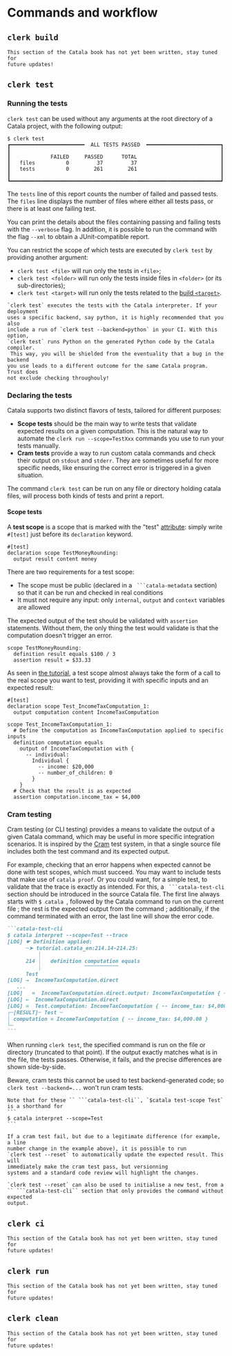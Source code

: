 # Commands and workflow


<div id="tock" data-block_title="Summary"></div>
<div id="tocw"></div>

## `clerk build`

~~~admonish danger title="Work in progress"
This section of the Catala book has not yet been written, stay tuned for
future updates!
~~~

## `clerk test`

### Running the tests

`clerk test` can be used without any arguments at the root directory of
a Catala project, with the following output:

```shell-session
$ clerk test
┏━━━━━━━━━━━━━━━━━━━━━━━━  ALL TESTS PASSED  ━━━━━━━━━━━━━━━━━━━━━━━━┓
┃                                                                    ┃
┃             FAILED     PASSED      TOTAL                           ┃
┃   files          0         37         37                           ┃
┃   tests          0        261        261                           ┃
┃                                                                    ┃
┗━━━━━━━━━━━━━━━━━━━━━━━━━━━━━━━━━━━━━━━━━━━━━━━━━━━━━━━━━━━━━━━━━━━━┛
```

The `tests` line of this report counts the number of failed and passed
tests. The `files` line displays the number of files where either all tests
pass, or there is at least one failing test.

You can print the details about the files containing passing and failing tests
with the `--verbose` flag. In addition, it is possible to run the
command with the flag `--xml` to obtain a JUnit-compatible report.

You can restrict the scope of which tests are executed by `clerk test` by providing another argument:
* `clerk test <file>` will run only the tests in `<file>`;
* `clerk test <folder>` will run only the tests inside files in `<folder>` (or its sub-directories);
* `clerk test <target>` will run only the tests related to the [build `<target>`](./6-1-clerk-toml.md).


~~~admonish info title="What does `clerk test` use for running tests?"
`clerk test` executes the tests with the Catala interpreter. If your deployment
uses a specific backend, say python, it is highly recommended that you also
include a run of `clerk test --backend=python` in your CI. With this option,
`clerk test` runs Python on the generated Python code by the Catala compiler.
 This way, you will be shielded from the eventuality that a bug in the backend
you use leads to a different outcome for the same Catala program. Trust does
not exclude checking throughouly!
~~~

### Declaring the tests

Catala supports two distinct flavors of tests, tailored for different purposes:

- **Scope tests** should be the main way to write tests that validate
  expected results on a given computation. This is the natural way to automate the
  `clerk run --scope=TestXxx` commands you use to run your tests manually.
- **Cram tests** provide a way to run custom catala commands and check their
  output on `stdout` and `stderr`. They are sometimes useful for more specific
  needs, like ensuring the correct error is triggered in a given situation.

The command `clerk test` can be run on any file or directory holding catala
files, will process both kinds of tests and print a report.

#### Scope tests

A **test scope** is a scope that is marked with the "test" [attribute](./5-7-1-attributes.md): simply
write `#[test]` just before its `declaration` keyword.

```catala
#[test]
declaration scope TestMoneyRounding:
  output result content money
```

There are two requirements for a test scope:
- The scope must be public (declared in a `` ```catala-metadata`` section) so
  that it can be run and checked in real conditions
- It must not require any input: only `internal`, `output` and `context`
  variables are allowed

The expected output of the test should be validated with `assertion` statements.
Without them, the only thing the test would validate is that the computation
doesn't trigger an error.

```catala
scope TestMoneyRounding:
  definition result equals $100 / 3
  assertion result = $33.33
```

As seen in [the tutorial](2-1-basic-blocks.html#testing-the-code), a test scope
almost always take the form of a call to the real scope you want to test,
providing it with specific inputs and an expected result:

```catala
#[test]
declaration scope Test_IncomeTaxComputation_1:
  output computation content IncomeTaxComputation

scope Test_IncomeTaxComputation_1:
  # Define the computation as IncomeTaxComputation applied to specific inputs
  definition computation equals
    output of IncomeTaxComputation with {
      -- individual:
        Individual {
          -- income: $20,000
          -- number_of_children: 0
        }
    }
  # Check that the result is as expected
  assertion computation.income_tax = $4,000
```

### Cram testing

Cram testing (or CLI testing) provides a means to validate the output of a given
Catala command, which may be useful in more specific integration scenarios. It
is inspired by the [Cram](https://bitheap.org/cram/) test system, in that a
single source file includes both the test command and its expected output.

For example, checking that an error happens when expected cannot be done with
test scopes, which must succeed. You may want to include tests that make use of
`catala proof`. Or you could want, for a simple test, to validate that the trace is
exactly as intended. For this, a `` ```catala-test-cli`` section should be
introduced in the source Catala file. The first line always starts with
`$ catala `, followed by the Catala command to run on the current file ; the
rest is the expected output from the command ; additionally, if the command
terminated with an error, the last line will show the error code. 

~~~markdown
```catala-test-cli
$ catala interpret --scope=Test --trace
[LOG] ☛ Definition applied:
      ─➤ tutorial.catala_en:214.14-214.25:
          │
      214 │   definition computation equals
          │              ‾‾‾‾‾‾‾‾‾‾‾
      Test
[LOG] →  IncomeTaxComputation.direct
   ...
[LOG]   ≔  IncomeTaxComputation.direct.output: IncomeTaxComputation { -- income_tax: $4,000.00 }
[LOG] ←  IncomeTaxComputation.direct
[LOG] ≔  Test.computation: IncomeTaxComputation { -- income_tax: $4,000.00 }
┌─[RESULT]─ Test ─
│ computation = IncomeTaxComputation { -- income_tax: $4,000.00 }
└─
```
~~~

When running `clerk test`, the specified command is run on the file or directory (truncated
to that point). If the output exactly matches what is in the file, the tests
passes. Otherwise, it fails, and the precise differences are shown side-by-side.

Beware, cram tests this cannot be used to test backend-generated code; so `clerk
  test --backend=...` won't run cram tests.

~~~admonish example title="`test-scope`"
Note that for these `` ```catala-test-cli``, `$catala test-scope Test` is a shorthand for 
```
$ catala interpret --scope=Test
```
~~~

~~~admonish tip title="Resetting the expected output of a cram test"
If a cram test fail, but due to a legitimate difference (for example, a line
number change in the example above), it is possible to run
`clerk test --reset` to automatically update the expected result. This will
immediately make the cram test pass, but versionning
systems and a standard code review will highlight the changes.

`clerk test --reset` can also be used to initialise a new test, from a
`` ```catala-test-cli`` section that only provides the command without expected
output.
~~~

## `clerk ci`

~~~admonish danger title="Work in progress"
This section of the Catala book has not yet been written, stay tuned for
future updates!
~~~

## `clerk run`

~~~admonish danger title="Work in progress"
This section of the Catala book has not yet been written, stay tuned for
future updates!
~~~

## `clerk clean`

~~~admonish danger title="Work in progress"
This section of the Catala book has not yet been written, stay tuned for
future updates!
~~~
